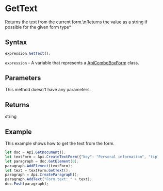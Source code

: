 # GetText

Returns the text from the current form.\nReturns the value as a string if possible for the given form type*

## Syntax

```javascript
expression.GetText();
```

`expression` - A variable that represents a [ApiComboBoxForm](../ApiComboBoxForm.md) class.

## Parameters

This method doesn't have any parameters.

## Returns

string

## Example

This example shows how to get the text from the form.

```javascript editor-docx
let doc = Api.GetDocument();
let textForm = Api.CreateTextForm({"key": "Personal information", "tip": "Enter your first name", "required": true, "placeholder": "First name", "comb": true, "maxCharacters": 10, "cellWidth": 3, "multiLine": false, "autoFit": false});
let paragraph = doc.GetElement(0);
paragraph.AddElement(textForm);
let text = textForm.GetText();
paragraph = Api.CreateParagraph();
paragraph.AddText("Form text: " + text);
doc.Push(paragraph);
```
